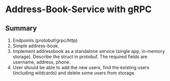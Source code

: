 # Address-Book-Service with gRPC

## Summary

1. Endpoints (protobuf/grpc/http)
2. Simple address-book.  
3. Implement addressbook as a standalone service (single app, in-memory storage). Describe the struct in protobuf. The required fields are username, address, phone.
4. User should be able to add the new users, find the existing users (including wildcards) and delete some users from storage. 
